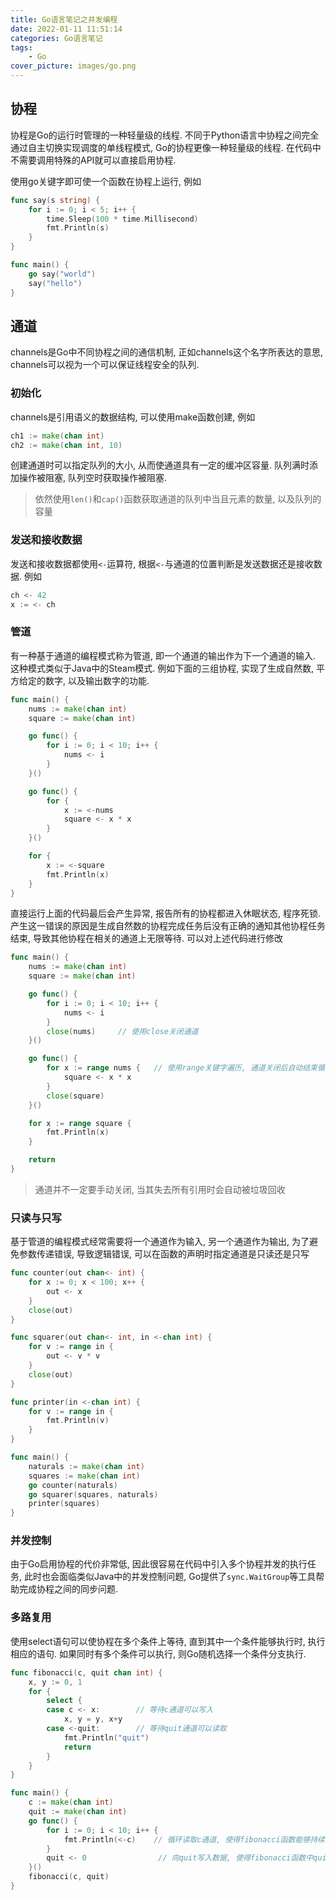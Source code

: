 ```yaml
---
title: Go语言笔记之并发编程
date: 2022-01-11 11:51:14
categories: Go语言笔记
tags: 
    - Go
cover_picture: images/go.png
---
```

<!-- <script type="text/javascript" src="https://cdnjs.cloudflare.com/ajax/libs/mathjax/2.7.4/MathJax.js?config=default"></script> -->




协程
------------

协程是Go的运行时管理的一种轻量级的线程. 不同于Python语言中协程之间完全通过自主切换实现调度的单线程模式, Go的协程更像一种轻量级的线程. 在代码中不需要调用特殊的API就可以直接启用协程.

使用go关键字即可使一个函数在协程上运行, 例如

```go
func say(s string) {
    for i := 0; i < 5; i++ {
        time.Sleep(100 * time.Millisecond)
        fmt.Println(s)
    }
}

func main() {
    go say("world")
    say("hello")
}
```


通道
--------

channels是Go中不同协程之间的通信机制, 正如channels这个名字所表达的意思, channels可以视为一个可以保证线程安全的队列.


### 初始化

channels是引用语义的数据结构, 可以使用make函数创建, 例如

```go
ch1 := make(chan int)
ch2 := make(chan int, 10)
```

创建通道时可以指定队列的大小, 从而使通道具有一定的缓冲区容量. 队列满时添加操作被阻塞, 队列空时获取操作被阻塞.

> 依然使用`len()`和`cap()`函数获取通道的队列中当且元素的数量, 以及队列的容量


### 发送和接收数据

发送和接收数据都使用`<-`运算符, 根据`<-`与通道的位置判断是发送数据还是接收数据. 例如

```go
ch <- 42
x := <- ch
```

### 管道

有一种基于通道的编程模式称为管道, 即一个通道的输出作为下一个通道的输入. 这种模式类似于Java中的Steam模式. 例如下面的三组协程, 实现了生成自然数, 平方给定的数字, 以及输出数字的功能.

```go
func main() {
	nums := make(chan int)
	square := make(chan int)

	go func() {
		for i := 0; i < 10; i++ {
			nums <- i
		}
	}()

	go func() {
		for {
			x := <-nums
			square <- x * x
		}
	}()

	for {
		x := <-square
		fmt.Println(x)
	}
}
```

直接运行上面的代码最后会产生异常, 报告所有的协程都进入休眠状态, 程序死锁. 产生这一错误的原因是生成自然数的协程完成任务后没有正确的通知其他协程任务结束, 导致其他协程在相关的通道上无限等待. 可以对上述代码进行修改

```go
func main() {
	nums := make(chan int)
	square := make(chan int)

	go func() {
		for i := 0; i < 10; i++ {
			nums <- i
		}
		close(nums)     // 使用close关闭通道
	}()

	go func() {
		for x := range nums {   // 使用range关键字遍历, 通道关闭后自动结束循环
			square <- x * x
		}
		close(square)
	}()

	for x := range square {
		fmt.Println(x)
	}

	return
}
```

> 通道并不一定要手动关闭, 当其失去所有引用时会自动被垃圾回收


### 只读与只写

基于管道的编程模式经常需要将一个通道作为输入, 另一个通道作为输出, 为了避免参数传递错误, 导致逻辑错误, 可以在函数的声明时指定通道是只读还是只写

```go
func counter(out chan<- int) {
    for x := 0; x < 100; x++ {
        out <- x
    }
    close(out)
}

func squarer(out chan<- int, in <-chan int) {
    for v := range in {
        out <- v * v
    }
    close(out)
}

func printer(in <-chan int) {
    for v := range in {
        fmt.Println(v)
    }
}

func main() {
    naturals := make(chan int)
    squares := make(chan int)
    go counter(naturals)
    go squarer(squares, naturals)
    printer(squares)
}
```


### 并发控制

由于Go启用协程的代价非常低, 因此很容易在代码中引入多个协程并发的执行任务, 此时也会面临类似Java中的并发控制问题, Go提供了`sync.WaitGroup`等工具帮助完成协程之间的同步问题.


### 多路复用

使用select语句可以使协程在多个条件上等待, 直到其中一个条件能够执行时, 执行相应的语句. 如果同时有多个条件可以执行, 则Go随机选择一个条件分支执行. 


```go
func fibonacci(c, quit chan int) {
    x, y := 0, 1
    for {
        select {
        case c <- x:        // 等待c通道可以写入
            x, y = y, x+y
        case <-quit:        // 等待quit通道可以读取
            fmt.Println("quit")
            return
        }
    }
}

func main() {
    c := make(chan int)
    quit := make(chan int)
    go func() {
        for i := 0; i < 10; i++ {
            fmt.Println(<-c)    // 循环读取c通道, 使得fibonacci函数能够持续计算
        }
        quit <- 0                // 向quit写入数据, 使得fibonacci函数中quit通道变为可读状态
    }()
    fibonacci(c, quit)
}

```